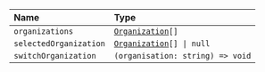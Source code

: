 | Name                   | Type                                                             |
| :--------------------- | :--------------------------------------------------------------- |
| `organizations`        | <code>[Organization](../Types/Organization)[]</code>             |
| `selectedOrganization` | <code>[Organization](../Types/Organization)[] &#124; null</code> |
| `switchOrganization`   | `(organisation: string) => void`                                 |
